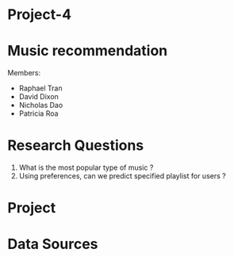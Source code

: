 # Project-4
# Music recommendation 
 




Members:
- Raphael Tran 
- David Dixon 
- Nicholas Dao
- Patricia Roa 

# Research Questions
1. What is the most popular type of music ?
2. Using preferences, can we predict specified playlist for users ?


# Project 
 

# Data Sources 

    
